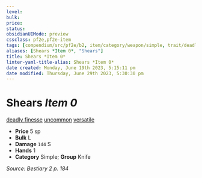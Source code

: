 ```yaml
---
level:
bulk:
price:
status:
obsidianUIMode: preview
cssclass: pf2e,pf2e-item
tags: [compendium/src/pf2e/b2, item/category/weapon/simple, trait/deadly-d8, trait/finesse, trait/uncommon, trait/versatile-p]
aliases: [Shears *Item 0*, "Shears"]
title: Shears *Item 0*
linter-yaml-title-alias: Shears *Item 0*
date created: Monday, June 19th 2023, 5:15:11 pm
date modified: Thursday, June 29th 2023, 5:30:30 pm
---
```


# Shears *Item 0*

[deadly <d8>](rules/traits/deadly.md) [finesse](rules/traits/finesse.md) [uncommon](rules/traits/uncommon.md) [versatile <p>](rules/traits/versatile.md)  

- **Price** 5 sp
- **Bulk** L
- **Damage** `1d4` S
- **Hands** 1
- **Category** Simple; **Group** Knife

*Source: Bestiary 2 p. 184*
